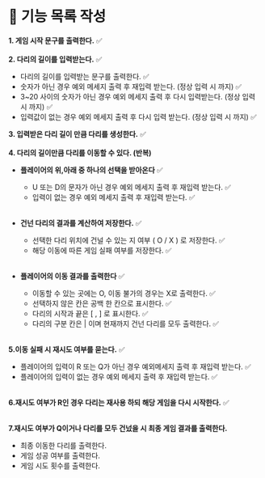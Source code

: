 
# 🎯 기능 목록 작성

**1. 게임 시작 문구를 출력한다.** ✅ </br></br> 
**2. 다리의 길이를 입력받는다.** ✅
*  다리의 길이를 입력받는 문구를 출력한다. ✅
*  숫자가 아닌 경우 예외 메세지 출력 후 재입력 받는다. (정상 입력 시 까지) ✅
*  3~20 사이의 숫자가 아닌 경우 예외 메세지 출력 후 다시 입력받는다. (정상 입력 시 까지) ✅
*  입력값이 없는 경우 예외 메세지 출력 후 다시 입력 받는다. (정상 입력 시 까지) ✅  </br>

**3. 입력받은 다리 길이 만큼 다리를 생성한다.** ✅ </br></br>
**4. 다리의 길이만큼 다리를 이동할 수 있다. (반복)**

* **플레이어의 위,아래 중 하나의 선택을 받아온다** ✅
    * U 또는 D의 문자가 아닌 경우 예외 메세지 출력 후 재입력 받는다. ✅
    * 입력이 없는 경우 예외 메세지 출력 후 재입력 받는다. ✅ </br> </br>

* **건넌 다리의 결과를 계산하여 저장한다.** ✅
    * 선택한 다리 위치에 건널 수 있는 지 여부 ( O / X ) 로 저장한다. ✅
    * 해당 이동에 따른 게임 실패 여부를 저장한다. ✅  </br> </br> 

* **플레이어의 이동 결과를 출력한다** ✅
    * 이동할 수 있는 곳에는 O, 이동 불가의 경우는 X로 출력한다. ✅
    * 선택하지 않은 칸은 공백 한 칸으로 표시한다. ✅
    * 다리의 시작과 끝은 [ , ] 로 표시한다. ✅
    * 다리의 구분 칸은 | 이며 현재까지 건넌 다리를 모두 출력한다. ✅ </br> </br>

**5.이동 실패 시 재시도 여부를 묻는다.** ✅
* 플레이어의 입력이 R 또는 Q가 아닌 경우 예외메세지 출력 후 재입력 받는다. ✅
* 플레이어의 입력이 없는 경우 예외 메세지 출력 후 재입력 받는다. ✅ </br></br>

**6.재시도 여부가 R인 경우 다리는 재사용 하되 해당 게임을 다시 시작한다.** ✅ </br></br>

**7.재시도 여부가 Q이거나 다리를 모두 건넜을 시 최종 게임 결과를 출력한다.**
  * 최종 이동한 다리를 출력한다.
  * 게임 성공 여부를 출력한다.
  * 게임 시도 횟수를 출력한다. 

    